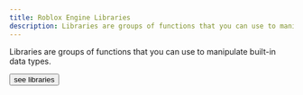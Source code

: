 ```yaml
---
title: Roblox Engine Libraries
description: Libraries are groups of functions that you can use to manipulate built-in data types.
---
```


Libraries are groups of functions that you can use to manipulate built-in data
types.

<SideBarLink nodeId='Engine API/Libraries'>
  <Button color='secondary' size='large' variant='contained'>see libraries</Button>
</SideBarLink>
